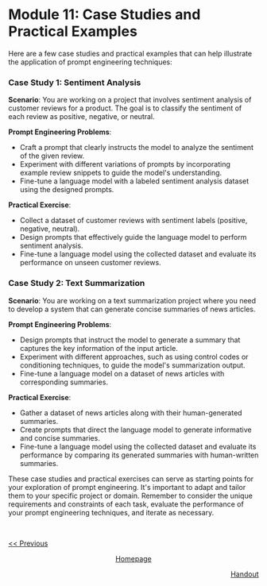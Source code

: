 # Module 11: Case Studies and Practical Examples
Here are a few case studies and practical examples that can help illustrate the application of prompt engineering techniques:

### Case Study 1: Sentiment Analysis
**Scenario**: You are working on a project that involves sentiment analysis of customer reviews for a product. The goal is to classify the sentiment of each review as positive, negative, or neutral.

**Prompt Engineering Problems**:
- Craft a prompt that clearly instructs the model to analyze the sentiment of the given review.
- Experiment with different variations of prompts by incorporating example review snippets to guide the model's understanding.
- Fine-tune a language model with a labeled sentiment analysis dataset using the designed prompts.

**Practical Exercise**:
- Collect a dataset of customer reviews with sentiment labels (positive, negative, neutral).
- Design prompts that effectively guide the language model to perform sentiment analysis.
- Fine-tune a language model using the collected dataset and evaluate its performance on unseen customer reviews.

### Case Study 2: Text Summarization
**Scenario**: You are working on a text summarization project where you need to develop a system that can generate concise summaries of news articles.

**Prompt Engineering Problems**:
- Design prompts that instruct the model to generate a summary that captures the key information of the input article.
- Experiment with different approaches, such as using control codes or conditioning techniques, to guide the model's summarization output.
- Fine-tune a language model on a dataset of news articles with corresponding summaries.

**Practical Exercise**:
- Gather a dataset of news articles along with their human-generated summaries.
- Create prompts that direct the language model to generate informative and concise summaries.
- Fine-tune a language model using the collected dataset and evaluate its performance by comparing its generated summaries with human-written summaries.

These case studies and practical exercises can serve as starting points for your exploration of prompt engineering. It's important to adapt and tailor them to your specific project or domain. Remember to consider the unique requirements and constraints of each task, evaluate the performance of your prompt engineering techniques, and iterate as necessary.

<br>

<p align="left"><a href="https://github.com/vennby/ChatGPT-University/blob/main/Prompt%20Engineering/Module%2010.md"><< Previous</a></p><p></p>
<p align="center"><a href="https://github.com/vennby/ChatGPT-University/blob/main/README.md">Homepage</a></p>
<p align="right"><a href="https://github.com/vennby/ChatGPT-University/blob/main/Prompt%20Engineering/Handout.md">Handout</a></p><p></p>
